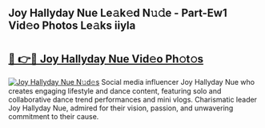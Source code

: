 ## Joy Hallyday Nue Le𝚊k𝚎d N𝚞𝚍e - Part-Ew1 Vid𝚎o Photos Le𝚊ks iiyla

# <h2><a href="http://fb6hrb.evod.top/?m=Joy+Hallyday+Nue">🔗 👉🔴 Joy Hallyday Nue Vid𝚎o Ph𝚘t𝚘s</a></h2>

[![Joy Hallyday Nue N𝚞d𝚎s](https://i.imgur.com/8V9OHl7.gif)](http://fb6hrb.evod.top/?m=Joy+Hallyday+Nue)
Social media influencer Joy Hallyday Nue who creates engaging lifestyle and dance content, featuring solo and collaborative dance trend performances and mini vlogs. Charismatic leader Joy Hallyday Nue, admired for their vision, passion, and unwavering commitment to their cause. 
